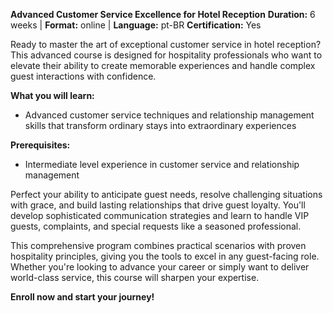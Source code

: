 **Advanced Customer Service Excellence for Hotel Reception**
**Duration:** 6 weeks | **Format:** online | **Language:** pt-BR
**Certification:** Yes

Ready to master the art of exceptional customer service in hotel reception? This advanced course is designed for hospitality professionals who want to elevate their ability to create memorable experiences and handle complex guest interactions with confidence.

**What you will learn:**
- Advanced customer service techniques and relationship management skills that transform ordinary stays into extraordinary experiences

**Prerequisites:**
- Intermediate level experience in customer service and relationship management

Perfect your ability to anticipate guest needs, resolve challenging situations with grace, and build lasting relationships that drive guest loyalty. You'll develop sophisticated communication strategies and learn to handle VIP guests, complaints, and special requests like a seasoned professional.

This comprehensive program combines practical scenarios with proven hospitality principles, giving you the tools to excel in any guest-facing role. Whether you're looking to advance your career or simply want to deliver world-class service, this course will sharpen your expertise.

**Enroll now and start your journey!**